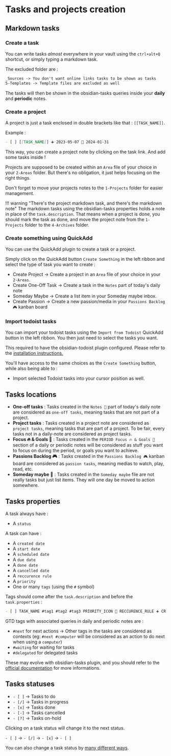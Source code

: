 # Tasks and projects creation

## Markdown tasks

### Create a task

You can write tasks *almost* everywhere in your vault using the `ctrl+alt+Q` shortcut, or simply typing a markdown task.

The excluded folder are :

```txt
_Sources -> You don't want online links tasks to be shown as tasks
5-Templates -> Template files are excluded as well
```

The tasks will then be shown in the obsidian-tasks queries inside your **daily** and **periodic** notes.

### Create a project

A project is just a task enclosed in double brackets like that : `[[TASK_NAME]]`.

Example :

```md
- [ ] [[TASK_NAME]] ➕ 2023-05-07 📅 2024-01-31
```

This way, you can create a project note by clicking on the task link. And add some tasks inside !

Projects are supposed to be created within an `Area` file of your choice in your `2-Areas` folder. But there's no obligation, it just helps focusing on the right things.

Don't forget to move your projects notes to the `1-Projects` folder for easier management.

!!! warning "There's the project markdown task, and there's the markdown note"
    The markdown tasks using the obsidian-tasks properties holds a note in place of the `task.description`. That means when a project is done, you should mark the task as done, and move the project note from the `1-Projects` folder to the `4-Archives` folder.

### Create something using QuickAdd

You can use the QuickAdd plugin to create a task or a project.

Simply click on the QuickAdd button `Create Something` in the left ribbon and select the type of task you want to create :

- Create Project -> Create a project in an `Area` file of your choice in your `2-Areas`.
- Create One-Off Task -> Create a task in the `Notes` part of today's daily note
- Someday Maybe -> Create a list item in your Someday maybe inbox.
- Create Passion -> Create a new passion/media in your `Passions Backlog 🎮` kanban board

### Import todoist tasks

You can import your todoist tasks using the `Import from Todoist` QuickAdd button in the left ribbon. You then just need to select the tasks you want.

This required to have the obsidian-todoist plugin configured. Please refer to the [installation instructions.](../getting-started/installation.md#how-to-login-to-plugins)

You'll have access to the same choices as the `Create Something` button, while also being able to :

- Import selected Todoist tasks into your cursor position as well.

## Tasks locations

- **One-off tasks** : Tasks created in the `Notes 📝` part of today's daily note are considered as `one-off tasks`, meaning tasks that are not part of a project.
- **Project tasks** : Tasks created in a project note are considered as `project tasks`, meaning tasks that are part of a project. To be fair, every tasks not in a daily-note are considered as project tasks.
- **Focus 🔥 & Goals 🎯** : Tasks created in the `PERIOD Focus 🔥 & Goals 🎯` section of a daily or periodic notes will be considered as stuff you want to focus on during the period, or goals you want to achieve.
- **Passions Backlog 🎮** : Tasks created in the `Passions Backlog 🎮` kanban board are considered as `passion tasks`, meaning medias to watch, play, read, etc.
- **Someday maybe 💭** : Tasks created in the `Someday maybe` file are not really tasks but just list items. They will one day be moved to action somewhere.

## Tasks properties

A task always have :

- A `status`

A task can have :

- A `created date`
- A `start date`
- A `scheduled date`
- A `due date`
- A `done date`
- A `cancelled date`
- A `reccurence rule`
- A `priority`
- One or many `tags` (using the `#` symbol)

Tags should come after the `task.description` and before the `task.properties` :

```md
- [ ] TASK_NAME #tag1 #tag2 #tag3 PRIORITY_ICON 🔁 RECCURENCE_RULE ➕ CREATION_DATE OTHER DATES...
```

GTD tags with associated queries in daily and periodic notes are :

- `#next` for next actions -> Other tags in the tasks are considered as contexts (eg: `#next #computer` will be considered as an action to do next when using a `computer`)
- `#waiting` for waiting for tasks
- `#delegated` for delegated tasks

These may evolve with obsidian-tasks plugin, and you should refer to the [official documentation](https://publish.obsidian.md/tasks/Introduction) for more informations.

## Tasks statuses

- `- [ ]` -> Tasks to do
- `- [/]` -> Tasks in progress
- `- [x]` -> Tasks done
- `- [-]` -> Tasks cancelled
- `- [?]` -> Tasks on-hold

Clicking on a task status will change it to the next status.

`- [ ]` -> `- [/]` -> `- [x]` -> `- [ ]`

You can also change a task status by [many different ways](https://publish.obsidian.md/tasks/Editing/Toggling+and+Editing+Statuses).
